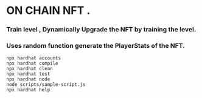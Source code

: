 # ON CHAIN NFT .
### Train level , Dynamically Upgrade the NFT by training the level.
### Uses random function generate the PlayerStats of the NFT.

```shell
npx hardhat accounts
npx hardhat compile
npx hardhat clean
npx hardhat test
npx hardhat node
node scripts/sample-script.js
npx hardhat help
```
